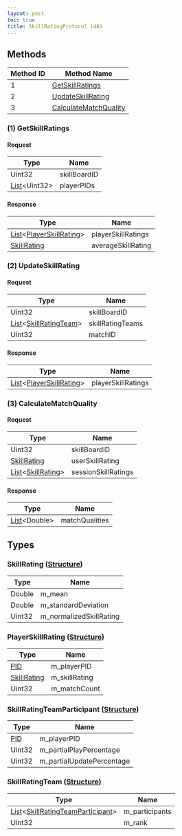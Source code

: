```yaml
---
layout: post
toc: true
title: SkillRatingProtocol (48)
---
```


## Methods

| Method ID | Method Name                                       |
| --------- | ------------------------------------------------- |
| 1         | [GetSkillRatings](#1-getskillratings)             |
| 2         | [UpdateSkillRating](#2-updateskillrating)         |
| 3         | [CalculateMatchQuality](#3-calculatematchquality) |

### (1) GetSkillRatings
#### Request

| Type                 | Name         |
| -------------------- | ------------ |
| Uint32               | skillBoardID |
| [List]&lt;Uint32&gt; | playerPIDs   |

#### Response
| Type                                                            | Name               |
| --------------------------------------------------------------- | ------------------ |
| [List]&lt;[PlayerSkillRating](#playerskillrating-structure)&gt; | playerSkillRatings |
| [SkillRating](#skillrating-structure)                           | averageSkillRating |

### (2) UpdateSkillRating
#### Request

| Type                                                        | Name             |
| ----------------------------------------------------------- | ---------------- |
| Uint32                                                      | skillBoardID     |
| [List]&lt;[SkillRatingTeam](#skillratingteam-structure)&gt; | skillRatingTeams |
| Uint32                                                      | matchID          |

#### Response
| Type                                                            | Name               |
| --------------------------------------------------------------- | ------------------ |
| [List]&lt;[PlayerSkillRating](#playerskillrating-structure)&gt; | playerSkillRatings |

### (3) CalculateMatchQuality
#### Request

| Type                                                | Name                |
| --------------------------------------------------- | ------------------- |
| Uint32                                              | skillBoardID        |
| [SkillRating](#skillrating-structure)               | userSkillRating     |
| [List]&lt;[SkillRating](#skillrating-structure)&gt; | sessionSkillRatings |

#### Response
| Type                 | Name           |
| -------------------- | -------------- |
| [List]&lt;Double&gt; | matchQualities |

## Types

### SkillRating ([Structure])
| Type   | Name                    |
| ------ | ----------------------- |
| Double | m_mean                  |
| Double | m_standardDeviation     |
| Uint32 | m_normalizedSkillRating |

### PlayerSkillRating ([Structure])
| Type                                  | Name          |
| ------------------------------------- | ------------- |
| [PID]                                 | m_playerPID   |
| [SkillRating](#skillrating-structure) | m_skillRating |
| Uint32                                | m_matchCount  |

### SkillRatingTeamParticipant ([Structure])
| Type   | Name                      |
| ------ | ------------------------- |
| [PID]  | m_playerPID               |
| Uint32 | m_partialPlayPercentage   |
| Uint32 | m_partialUpdatePercentage |

### SkillRatingTeam ([Structure])
| Type                                                                              | Name           |
| --------------------------------------------------------------------------------- | -------------- |
| [List]&lt;[SkillRatingTeamParticipant](#skillratingteamparticipant-structure)&gt; | m_participants |
| Uint32                                                                            | m_rank         |

[List]: /docs/nex/types#list
[Structure]: /docs/nex/types#structure
[PID]: /docs/nex/types#pid
